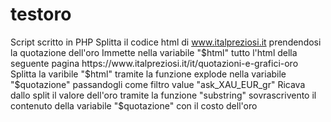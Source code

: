 # testoro
Script scritto in PHP
Splitta il codice html di www.italpreziosi.it prendendosi la quotazione dell'oro
Immette nella variabile "$html" tutto l'html della seguente pagina https://www.italpreziosi.it/it/quotazioni-e-grafici-oro
Splitta la varibile "$html" tramite la funzione explode nella variabile "$quotazione" passandogli come filtro value "ask_XAU_EUR_gr"
Ricava dallo split il valore dell'oro tramite la funzione "substring" sovrascrivento il contenuto della variabile "$quotazione" con il costo dell'oro

